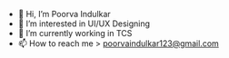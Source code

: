 - 👋 Hi, I’m Poorva Indulkar
- 👀 I’m interested in UI/UX Designing
- 🌱 I’m currently working in TCS
- 📫 How to reach me > poorvaindulkar123@gmail.com

<!---
poorvaindulkar/poorvaindulkar is a ✨ special ✨ repository because its `README.md` (this file) appears on your GitHub profile.
You can click the Preview link to take a look at your changes.
--->
